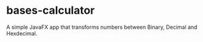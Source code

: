 # bases-calculator
A simple JavaFX app that transforms numbers between Binary, Decimal and Hexdecimal.

